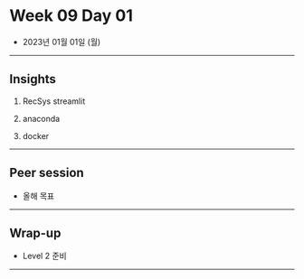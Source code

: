 # Week 09 Day 01

- 2023년 01월 01일 (월)

---

## Insights

1) RecSys streamlit 
 
2) anaconda

3) docker

---

## Peer session

- 올해 목표


---

## Wrap-up

- Level 2 준비


---
